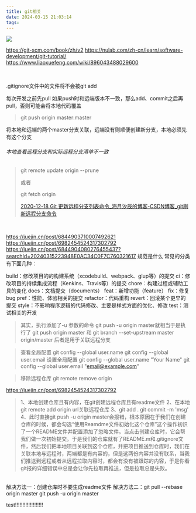 ```yaml
---
title: git相关
date: 2024-03-15 21:03:14
tags:
---
```


![](/images/image-20220725175548618.png)



https://git-scm.com/book/zh/v2
https://nulab.com/zh-cn/learn/software-development/git-tutorial/
https://www.liaoxuefeng.com/wiki/896043488029600

<br/>

.gitignore文件中的文件将不会被git add


每次开发之前先pull
如果push时和远端版本不一致，那么add、commit之后再pull，否则可能会将本地代码覆盖



> git push origin master:master

将本地和远端的两个master分支关联，远端没有则顺便创建新分支，本地必须先有这个分支



###### 本地查看远程分支和实际远程分支清单不一致

> git remote update origin --prune
>
> 或者
>
> git fetch origin
>
> [2020-12-18 Git 更新远程分支列表命令_海月汐辰的博客-CSDN博客_git刷新远程分支命令](https://blog.csdn.net/qq_37858386/article/details/111386170)

<br/>

https://juejin.cn/post/6844903710007492621
https://juejin.cn/post/6982454524317302792
https://juejin.cn/post/6844904080276455437?searchId=20240315223948E0AC34C0F7C760321617
规范是什么
常见的分类有下面几种：

build：修改项目的的构建系统（xcodebuild、webpack、glup等）的提交
ci：修改项目的持续集成流程（Kenkins、Travis等）的提交
chore：构建过程或辅助工具的变化
docs：文档提交（documents）
feat：新增功能（feature）
fix：修复 bug
pref：性能、体验相关的提交
refactor：代码重构
revert：回滚某个更早的提交
style：不影响程序逻辑的代码修改、主要是样式方面的优化、修改
test：测试相关的开发

> 其实，执行添加了-u 参数的命令 git push -u origin master就相当于是执行了
git push origin master 和
git branch --set-upstream master origin/master
后者是用于关联远程分支

> 查看全局配置 
 git config --global user.name
 git config --global user.email
 设置全局配置
 git config --global user.name "Your Name"
 git config --global user.email "email@example.com"

> 移除远程仓库 
git remote remove origin


 https://juejin.cn/post/6982454524317302792

> 1、本地创建仓库且有内容，在git创建远程仓库且有readme文件
  2、在本地git remote add origin url关联远程仓库
  3、git add .  git commit -m 'msg'
  4、此时直接git push -u origin master会报错，根本原因在于我们在创建仓库的时候，都会勾选“使用Reamdme文件初始化这个仓库”这个操作初识了一个README文件并配置添加了忽略文件。当点击创建仓库时，它会帮我们做一次初始提交。于是我们的仓库就有了README.m和.gitignore文件，然后我们把本地项目关联到这个仓库，并把项目推送到仓库时，我们在关联本地与远程时，两端都是有内容的，但是这两份内容并没有联系，当我们推送到远程或者从远程拉取内容时，都会有没有被跟踪的内容，于是你看git报的详细错误中总是会让你先拉取再推送，但是拉取总是失败。
  <br/>
  解决方法一：创建仓库时不要生成readme文件
  解决方法二：git pull --rebase origin master git push -u origin master


  test!!!!!!!!!!!!!!!!!!!
